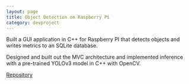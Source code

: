 ```yaml
---
layout: page
title: Object Detection on Raspberry Pi
category: devproject
---
```


Built a GUI application in C++ for Raspberry PI that detects objects and writes metrics to an SQLite database.

Designed and built out the MVC architecture and implemented inference with a pre-trained YOLOv3 model in C++ with OpenCV.

[Repository](https://github.com/ms337/yoloV3RaspberryPi)
